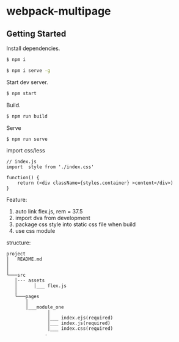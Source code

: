 # webpack-multipage


## Getting Started

Install dependencies.

```bash
$ npm i
```
```bash
$ npm i serve -g
```

Start dev server.

```bash
$ npm start
```

Build.

```bash
$ npm run build
```

Serve

```bash
$ npm run serve
```


import css/less

```
// index.js
import  style from './index.css'

function() {
    return (<div className={styles.container} >content</div>)
}
```





Feature:
1. auto link flex.js, rem = 37.5
2. import dva from development
3. package css style into static css file when build
4. use css module

structure:
 ```
project
│   README.md
│      
│
└───src
    │--- assets
    │      │___ flex.js
    │
    └───pages
        │   
        │___module_one   
                │
                │___ index.ejs(required)
                │___ index.js(required)
                │___ index.css(required)
               .

```

